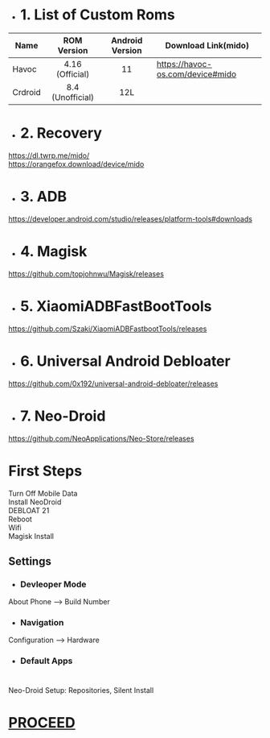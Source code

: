 - # 1. List of Custom Roms
| Name | ROM Version |Android Version | Download Link(mido) |
|-|:-:|:-:|-|
| Havoc | 4.16 (Official) | 11 | https://havoc-os.com/device#mido |
| Crdroid | 8.4 (Unofficial) | 12L | |


- # 2. Recovery
https://dl.twrp.me/mido/<br>
https://orangefox.download/device/mido

- # 3. ADB
https://developer.android.com/studio/releases/platform-tools#downloads

- # 4. Magisk
https://github.com/topjohnwu/Magisk/releases

- # 5. XiaomiADBFastBootTools
https://github.com/Szaki/XiaomiADBFastbootTools/releases

- # 6. Universal Android Debloater
https://github.com/0x192/universal-android-debloater/releases

- # 7. Neo-Droid
https://github.com/NeoApplications/Neo-Store/releases

# First Steps

Turn Off Mobile Data<br>
Install NeoDroid<br>
DEBLOAT 21<br>
Reboot<br>
Wifi<br>
Magisk Install<br>

## Settings

- ### Devleoper Mode

About Phone --> Build Number

- ### Navigation

Configuration --> Hardware

- ### Default Apps
# 

Neo-Droid Setup: Repositories, Silent Install<br>

# [PROCEED](https://github.com/hookstdev/OmniGuides/blob/omni/Software/Android.md)
